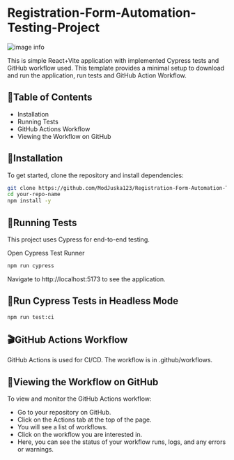 # Registration-Form-Automation-Testing-Project
![image info](./pictures/cypress.jpg)

This is simple React+Vite application with implemented Cypress tests and GitHub workflow used. This template provides a minimal setup to download and run the application, run tests and GitHub Action Workflow. 

## 📑Table of Contents
- Installation
- Running Tests
- GitHub Actions Workflow
- Viewing the Workflow on GitHub

## 🚀Installation
To get started, clone the repository and install dependencies:

```bash
git clone https://github.com/ModJuska123/Registration-Form-Automation-Testing-Project
cd your-repo-name
npm install -y
```

## 🎉Running Tests
This project uses Cypress for end-to-end testing.

Open Cypress Test Runner

```bash
npm run cypress
```
Navigate to http://localhost:5173 to see the application.

## 🧪Run Cypress Tests in Headless Mode

```bash
npm run test:ci

```

## 🎬GitHub Actions Workflow

GitHub Actions is used for CI/CD. The workflow is in .github/workflows.

## 🎥Viewing the Workflow on GitHub
To view and monitor the GitHub Actions workflow:

- Go to your repository on GitHub.
- Click on the Actions tab at the top of the page.
- You will see a list of workflows. 
- Click on the workflow you are interested in.
- Here, you can see the status of your workflow runs, logs, and any errors or warnings.
